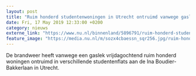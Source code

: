```yaml
---
layout: post
title: "Ruim honderd studentenwoningen in Utrecht ontruimd vanwege gaslek"
date: Fri, 17 May 2019 12:33:00 +0200
category: nieuws
externe_link: "https://www.nu.nl/binnenland/5896791/ruim-honderd-studentenwoningen-in-utrecht-ontruimd-vanwege-gaslek.html"
feature_image: "https://media.nu.nl/m/sozx4cbaessn_sqr256.jpg/ruim-honderd-studentenwoningen-in-utrecht-ontruimd-vanwege-gaslek.jpg"
---
```


De brandweer heeft vanwege een gaslek vrijdagochtend ruim honderd woningen ontruimd in verschillende studentenflats aan de Ina Boudier-Bakkerlaan in Utrecht.
